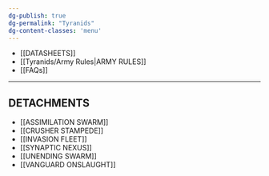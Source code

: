 ```yaml
---
dg-publish: true
dg-permalink: "Tyranids"
dg-content-classes: 'menu'
---
```

- [[DATASHEETS]]
- [[Tyranids/Army Rules|ARMY RULES]]
- [[FAQs]]

***

## DETACHMENTS

- [[ASSIMILATION SWARM]]
- [[CRUSHER STAMPEDE]]
- [[INVASION FLEET]]
- [[SYNAPTIC NEXUS]]
- [[UNENDING SWARM]]
- [[VANGUARD ONSLAUGHT]]